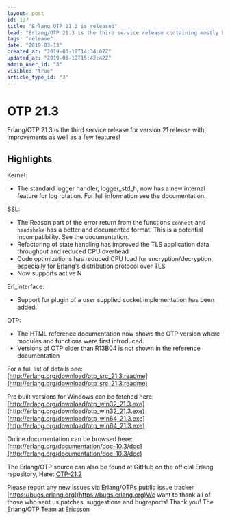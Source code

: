 ```yaml
---
layout: post
id: 127
title: "Erlang OTP 21.3 is released"
lead: "Erlang/OTP 21.3 is the third service release containing mostly bug fixes and characteristics improvements but also a few features."
tags: "release"
date: "2019-03-13"
created_at: "2019-03-12T14:34:07Z"
updated_at: "2019-03-12T15:42:42Z"
admin_user_id: "3"
visible: "true"
article_type_id: "3"
---
```


# OTP 21.3

Erlang/OTP 21.3 is the third service release for version 21 release with, improvements as well as a few features!

## Highlights

Kernel:
* The standard logger handler, logger_std_h, now has a new internal feature for log rotation. For full information see the documentation.

SSL:
* The Reason part of the error return from the functions `connect` and `handshake` has a better and documented format. This is a potential incompatibility. See the documentation.
* Refactoring of state handling has improved the TLS application data throughput and reduced CPU overhead
* Code optimizations has reduced CPU load for encryption/decryption, especially for Erlang's distribution protocol over TLS
* Now supports active N

Erl_interface:
* Support for plugin of a user supplied socket implementation has been added.

OTP:
* The HTML reference documentation now shows the OTP version where modules and functions were first introduced.
* Versions of OTP older than R13B04 is not shown in the reference documentation

For a full list of details see:
[http://erlang.org/download/otp_src_21.3.readme](http://erlang.org/download/otp_src_21.3.readme)

Pre built versions for Windows can be fetched here:
[http://erlang.org/download/otp_win32_21.3.exe](http://erlang.org/download/otp_win32_21.3.exe)
[http://erlang.org/download/otp_win64_21.3.exe](http://erlang.org/download/otp_win64_21.3.exe)

Online documentation can be browsed here:
[http://erlang.org/documentation/doc-10.3/doc](http://erlang.org/documentation/doc-10.3/doc)

The Erlang/OTP source can also be found at GitHub on the official Erlang repository, Here: [OTP-21.2](https://github.com/erlang/otp/releases/tag/OTP-21.3)

Please report any new issues via Erlang/OTPs public issue tracker
[https://bugs.erlang.org](https://bugs.erlang.org)We want to thank all of those who sent us patches, suggestions and bugreports! Thank you! The Erlang/OTP Team at Ericsson